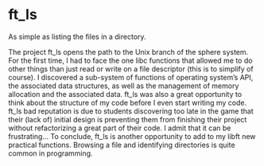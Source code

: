 # ft_ls
As simple as listing the files in a directory.

The project ft_ls opens the path to the Unix branch of the sphere system. For the first
time, I had to face the one libc functions that allowed me to do other things
than just read or write on a file descriptor (this is to simplify of course). I discovered
a sub-system of functions of operating system’s API, the associated data structures, as
well as the management of memory allocation and the associated data.
ft_ls was also a great opportunity to think about the structure of my code before I
even start writing my code. ft_ls bad reputation is due to students discovering too
late in the game that their (lack of) initial design is preventing them from finishing their
project without refactorizing a great part of their code. I admit that it can be frustrating...
To conclude, ft_ls is another opportunity to add to my libft new practical functions. 
Browsing a file and identifying directories is quite common in programming.
